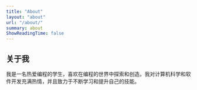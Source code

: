 ```yaml
---
title: "About"
layout: "about"
url: "/about/"
summary: about
ShowReadingTime: false
---
```

## 关于我

我是一名热爱编程的学生，喜欢在编程的世界中探索和创造。我对计算机科学和软件开发充满热情，并且致力于不断学习和提升自己的技能。